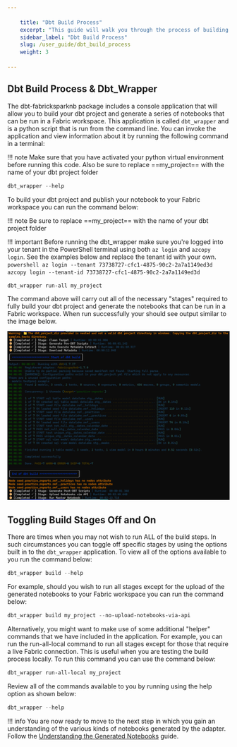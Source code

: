 ```yaml
---

    title: "Dbt Build Process"
    excerpt: "This guide will walk you through the process of building your dbt project using the dbt-fabricsparknb package."
    sidebar_label: "Dbt Build Process"
    slug: /user_guide/dbt_build_process
    weight: 3

---
```


## Dbt Build Process & Dbt_Wrapper

The dbt-fabricksparknb package includes a console application that will allow you to build your dbt project and generate a series of notebooks that can be run in a Fabric workspace. This application is called `dbt_wrapper` and is a python script that is run from the command line. You can invoke the application and view information about it by running the following command in a terminal:

!!! note
    Make sure that you have activated your python virtual environment before running this code. Also be sure to replace ==my_project== with the name of your dbt project folder

```powershell
dbt_wrapper --help
```

To build your dbt project and publish your notebook to your Fabric workspace you can run the command below:

!!! note
    Be sure to replace ==my_project== with the name of your dbt project folder

!!! important
      Before running the dbt_wrapper make sure you're logged into your tenant in the PowerShell terminal using both `az login` and `azcopy login`. See the examples below and replace the tenant id with your own.
    ```powershell
    az login --tenant 73738727-cfc1-4875-90c2-2a7a1149ed3d 
    azcopy login --tenant-id 73738727-cfc1-4875-90c2-2a7a1149ed3d 
    ```

```powershell
dbt_wrapper run-all my_project
```

The command above will carry out all of the necessary "stages" required to fully build your dbt project and generate the notebooks that can be run in a Fabric workspace. When run successfully your should see output similar to the image below.

![alt text](./../assets/images/dbt_wrapper_run_all.png)


## Toggling Build Stages Off and On 

There are times when you may not wish to run ALL of the build steps. In such circumstances you can toggle off specific stages by using the options built in to the `dbt_wrapper` application. To view all of the options available to you run the command below:

```powershell
dbt_wrapper build --help
```

For example, should you wish to run all stages except for the upload of the generated notebooks to your Fabric workspace you can run the command below:

```powershell
dbt_wrapper build my_project --no-upload-notebooks-via-api  
```
Alternatively, you might want to make use of some additional "helper" commands that we have included in the application. For example, you can run the run-all-local command to run all stages except for those that require a live Fabric connection. This is useful when you are testing the build process locally. To run this command you can use the command below:


```powershell
dbt_wrapper run-all-local my_project
```

Review all of the commands available to you by running using the help option as shown below:

```powershell
dbt_wrapper --help
```



!!! info
    You are now ready to move to the next step in which you gain an understanding of the various kinds of notebooks generated by the adapter. Follow the [Understanding the Generated Notebooks](./notebooks.md) guide.
